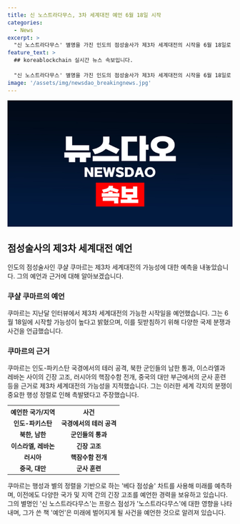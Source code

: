 ```yaml
---
title: 신 노스트라다무스, 3차 세계대전 예언 6월 18일 시작
categories:
  - News
excerpt: >
  "신 노스트라다무스' 별명을 가진 인도의 점성술사가 제3차 세계대전의 시작을 6월 18일로 예언했다. 이에는 인도-파키스탄 국경의 테러 공격, 북한 군인들의 남한 통과, 이스라엘과 레바논 간 긴장 고조 등을 근거로 들었으며, 베다 점성술 차트를 사용해 결과를 얻었다고 주장했다. 별명은 16세기 노스트라다무스의 영향을 받은 것으로, 그가 쓴 '예언'은 미래 사건을 예언한다."
feature_text: >
  ## koreablockchain 실시간 뉴스 속보입니다.

  "신 노스트라다무스' 별명을 가진 인도의 점성술사가 제3차 세계대전의 시작을 6월 18일로 예언했다. 이에는 인도-파키스탄 국경의 테러 공격, 북한 군인들의 남한 통과, 이스라엘과 레바논 간 긴장 고조 등을 근거로 들었으며, 베다 점성술 차트를 사용해 결과를 얻었다고 주장했다. 별명은 16세기 노스트라다무스의 영향을 받은 것으로, 그가 쓴 '예언'은 미래 사건을 예언한다."
image: '/assets/img/newsdao_breakingnews.jpg'
---
```


<p><img src="/assets/img/newsdao_breakingnews.jpg" alt="koreablockchain 속보" /></p>

<h2 data-ke-size="size26">점성술사의 제3차 세계대전 예언</h2>

<p data-ke-size="size16">인도의 점성술사인 쿠샬 쿠마르는 제3차 세계대전의 가능성에 대한 예측을 내놓았습니다. 그의 예언과 근거에 대해 알아보겠습니다.</p>

<h3 data-ke-size="size24">쿠샬 쿠마르의 예언</h3>

<p data-ke-size="size16">쿠마르는 지난달 인터뷰에서 제3차 세계대전의 가능한 시작일을 예언했습니다. 그는 6월 18일에 시작할 가능성이 높다고 밝혔으며, 이를 뒷받침하기 위해 다양한 국제 분쟁과 사건을 언급했습니다.</p>

<h3 data-ke-size="size24">쿠마르의 근거</h3>

<p data-ke-size="size16">쿠마르는 인도-파키스탄 국경에서의 테러 공격, 북한 군인들의 남한 통과, 이스라엘과 레바논 사이의 긴장 고조, 러시아의 핵잠수함 전개, 중국의 대만 부근에서의 군사 훈련 등을 근거로 제3차 세계대전의 가능성을 지적했습니다. 그는 이러한 세계 각지의 분쟁이 중요한 행성 정렬로 인해 촉발됐다고 주장했습니다.</p>

<table>
    <tr>
        <th>예언한 국가/지역</th>
        <th>사건</th>
    </tr>
    <tr>
        <td style="text-align: center; height: 17px;"><b>인도-파키스탄</b></td>
        <td style="text-align: center; height: 17px;"><b>국경에서의 테러 공격</b></td>
    </tr>
    <tr>
        <td style="text-align: center; height: 17px;"><b>북한, 남한</b></td>
        <td style="text-align: center; height: 17px;"><b>군인들의 통과</b></td>
    </tr>
    <tr>
        <td style="text-align: center; height: 17px;"><b>이스라엘, 레바논</b></td>
        <td style="text-align: center; height: 17px;"><b>긴장 고조</b></td>
    </tr>
    <tr>
        <td style="text-align: center; height: 17px;"><b>러시아</b></td>
        <td style="text-align: center; height: 17px;"><b>핵잠수함 전개</b></td>
    </tr>
    <tr>
        <td style="text-align: center; height: 17px;"><b>중국, 대만</b></td>
        <td style="text-align: center; height: 17px;"><b>군사 훈련</b></td>
    </tr>
</table>

<p data-ke-size="size16">쿠마르는 행성과 별의 정렬을 기반으로 하는 '베다 점성술' 차트를 사용해 미래를 예측하며, 이전에도 다양한 국가 및 지역 간의 긴장 고조를 예언한 경력을 보유하고 있습니다. 그의 별명인 '신 노스트라다무스'는 프랑스 점성가 '노스트라다무스'에 대한 영향을 나타내며, 그가 쓴 책 '예언'은 미래에 벌어지게 될 사건을 예언한 것으로 알려져 있습니다.</p>

